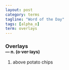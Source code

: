 ```yaml
---
layout: post
category: terms
tagline: "Word of the Day"
tags: [alpha_o]
term: overlays
---
```


<h3>Overlays<br/> <small>&mdash; n. (o<span>&middot;</span>ver<span>&middot;</span>lays)</small></h3>
<p><ol><li>above potato chips</li>
</ol></p>
